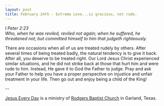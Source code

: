 ```yaml
---
layout: post
title: February 24th - Extreme Love...is gracious, not rude.
---
```


_I Peter 2:23  
Who, when he was reviled, reviled not again; when he suffered, he
threatened not; but committed himself to him that judgeth
righteously._

There are occasions when all of us are treated rudely by others.
After several times of being treated badly, the natural tendency is
to give it back. After all, you deserve to be treated right. Our Lord
Jesus Christ experienced similar situations, and he did not strike
back at those that hurt him and were rude to him. Instead, He gave it
to God the Father to judge. Pray and ask your Father to help you have
a proper perspective on injustice and unfair treatment in your life.
Then go out and enjoy being a child of the King!

 --

<a href=http://jesuseveryday.net>Jesus Every Day</a> is a ministry of <a href=http://rodgersbaptist.net>Rodgers Baptist Church</a> in Garland, Texas.
